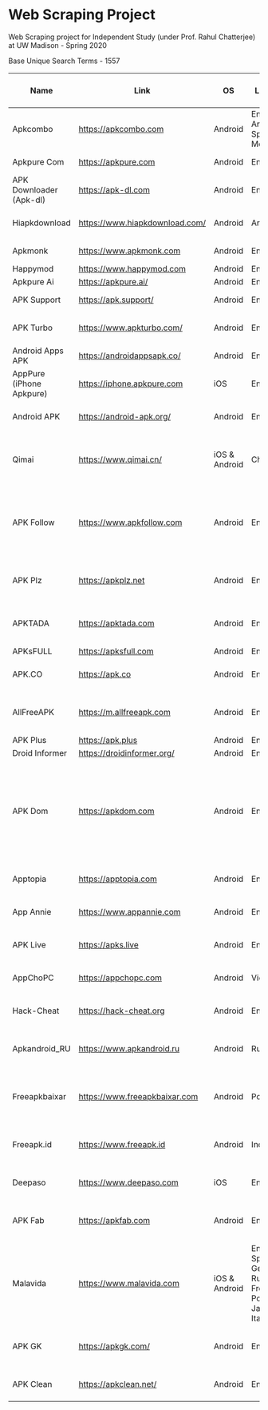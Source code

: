 # Web Scraping Project

Web Scraping project for Independent Study (under Prof. Rahul Chatterjee) at UW Madison - Spring 2020

Base Unique Search Terms - 1557

| Name          | Link | OS  | Language |Number of Queries  | Issue Faced |Completed|Number of Apps Retreived|
| --------------| ---- | --- | ---------|-----------------------|-------------|---------|------------------------|
|Apkcombo| https://apkcombo.com|Android|English, Arabic, Spanish & More|0|Blocking due to cloudflare|No|0
Apkpure Com|https://apkpure.com|Android|English|1557||Yes|3470(distinct apps)|
APK Downloader (Apk-dl)|https://apk-dl.com|Android|English|1557||Yes|4133(distinct apps)|
Hiapkdownload|https://www.hiapkdownload.com/|Android|Arabic|| Only Arabic Search| No |0|
Apkmonk|https://www.apkmonk.com|Android|English||Cloudflare Error|No|0|
Happymod|https://www.happymod.com|Android|English||||
Apkpure Ai|https://apkpure.ai/|Android|English||||
APK Support|https://apk.support/|Android|English| Approx 2500 || Yes | 127616|
APK Turbo|https://www.apkturbo.com/|Android|English|0|Blocking due to cloudflare|No|0
Android Apps APK|https://androidappsapk.co/|Android|English||||
AppPure (iPhone Apkpure)|https://iphone.apkpure.com|iOS|English||||
Android APK|https://android-apk.org/|Android|English|0|1. No Website search|No|0|
Qimai|https://www.qimai.cn/|iOS & Android|Chinese|0|1. Webiste is in different language|No|0|
APK Follow|https://www.apkfollow.com|Android|English|0|1. Captcha required, not able to access through script|No|0|
APK Plz|https://apkplz.net|Android|English|1557|1. No related search term|Yes|24(distinct apps|
APKTADA|https://apktada.com|Android|English|1557|1. No related search term|Yes|40(distinct apps)|
APKsFULL|https://apksfull.com|Android|English||||
APK.CO|https://apk.co|Android|English|0|1. Search Not Working|No|0|
AllFreeAPK|https://m.allfreeapk.com|Android|English|1557|1. No related search term|Yes|22471(distinct apps)|
APK Plus|https://apk.plus|Android|English|||
Droid Informer|https://droidinformer.org/|Android|English||||
APK Dom|https://apkdom.com|Android|English|0.|1. Website HTML change when access by python script instead of browser|No|0
Apptopia|https://apptopia.com|Android|English|0|1. Not a app website|No|0|
App Annie|https://www.appannie.com|Android|English|0|1. Not a app website|No|0|
APK Live|https://apks.live|Android|English|0|1. No Website search|No|0|
AppChoPC|https://appchopc.com|Android|Vietnamese|0|1. No Website search|No|0|
Hack-Cheat|https://hack-cheat.org|Android|English|0|1. No Website search|No|0|
Apkandroid_RU|https://www.apkandroid.ru|Android|Russian|0|1.Website is in different language|No|0|
Freeapkbaixar|https://www.freeapkbaixar.com|Android|Portuguese|0|1. Website is in different language|No|0|
Freeapk.id|https://www.freeapk.id|Android|Indonesian|0|1.Website is in different language|No|0|
Deepaso|https://www.deepaso.com|iOS|English|0|1. Not a app website|No|0|
APK Fab|https://apkfab.com|Android|English|1557|1.No related search term|Yes|10692(distinct apps)|
Malavida|https://www.malavida.com|iOS & Android|English, Spanish, German, Russian, French, Portuguese, Japanese & Italian|1557|1. No Related Search Term|Yes|363(distinct apps)
APK GK|https://apkgk.com/|Android|English|1557|1. No related search term| Yes|5889(distinct apps)|
APK Clean|https://apkclean.net/|Android|English|0|1. No website search|No|0|

   

